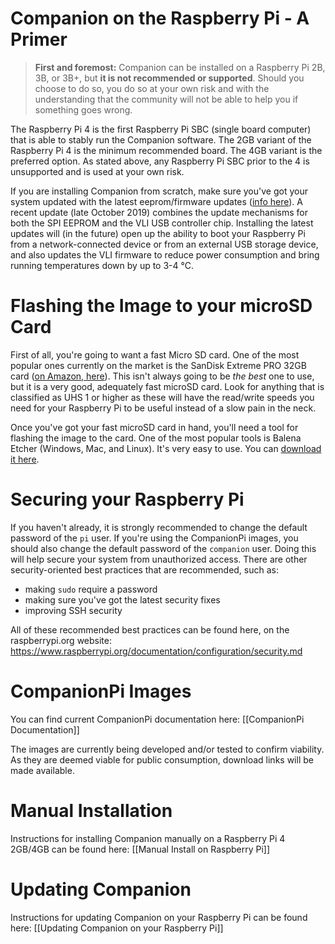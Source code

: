# Companion on the Raspberry Pi - A Primer
> **First and foremost:** Companion can be installed on a Raspberry Pi 2B, 3B, or 3B+, but **it is not recommended or supported**. Should you choose to do so, you do so at your own risk and with the understanding that the community will not be able to help you if something goes wrong.

The Raspberry Pi 4 is the first Raspberry Pi SBC (single board computer) that is able to stably run the Companion software. The 2GB variant of the Raspberry Pi 4 is the minimum recommended board. The  4GB variant is the preferred option. As stated above, any Raspberry Pi SBC prior to the 4 is unsupported and is used at your own risk.

If you are installing Companion from scratch, make sure you've got your system updated with the latest eeprom/firmware updates ([info here](https://www.raspberrypi.org/forums/viewtopic.php?t=255001)). A recent update (late October 2019) combines the update mechanisms for both the SPI EEPROM and the VLI USB controller chip. Installing the latest updates will (in the future) open up the ability to boot your Raspberry Pi from a network-connected device or from an external USB storage device, and also updates the VLI firmware to reduce power consumption and bring running temperatures down by up to 3-4 °C.

# Flashing the Image to your microSD Card
First of all, you're going to want a fast Micro SD card. One of the most popular ones currently on the market is the SanDisk Extreme PRO 32GB card ([on Amazon, here](https://www.amazon.com/gp/product/B06XYHN68L)). This isn't always going to be _the best_ one to use, but it is a very good, adequately fast microSD card. Look for anything that is classified as UHS 1 or higher as these will have the read/write speeds you need for your Raspberry Pi to be useful instead of a slow pain in the neck.

Once you've got your fast microSD card in hand, you'll need a tool for flashing the image to the card. One of the most popular tools is Balena Etcher (Windows, Mac, and Linux). It's very easy to use. You can [download it here](https://www.balena.io/etcher/).

# Securing your Raspberry Pi
If you haven't already, it is strongly recommended to change the default password of the `pi` user. If you're using the CompanionPi images, you should also change the default password of the `companion` user. Doing this will help secure your system from unauthorized access. There are other security-oriented best practices that are recommended, such as:
* making `sudo` require a password
* making sure you've got the latest security fixes
* improving SSH security

All of these recommended best practices can be found here, on the raspberrypi.org website: https://www.raspberrypi.org/documentation/configuration/security.md

# CompanionPi Images
You can find current CompanionPi documentation here: [[CompanionPi Documentation]]

The images are currently being developed and/or tested to confirm viability. As they are deemed viable for public consumption, download links will be made available.

# Manual Installation
Instructions for installing Companion manually on a Raspberry Pi 4 2GB/4GB can be found here: [[Manual Install on Raspberry Pi]]

# Updating Companion
Instructions for updating Companion on your Raspberry Pi can be found here: [[Updating Companion on your Raspberry Pi]]
